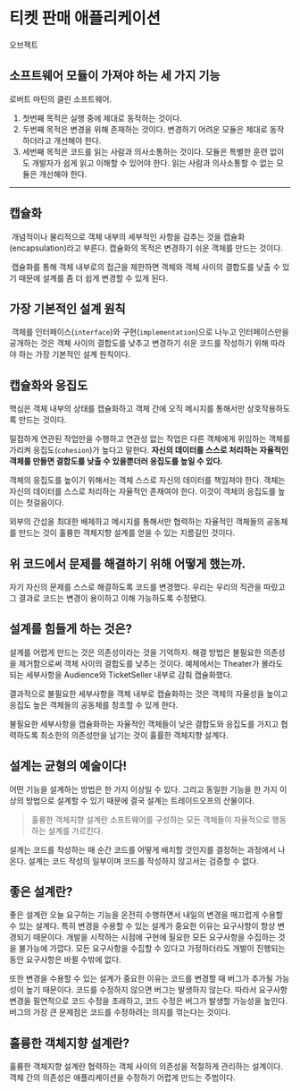 # 티켓 판매 애플리케이션

오브젝트

## 소프트웨어 모듈이 가져야 하는 세 가지 기능

로버트 마틴의 클린 소프트웨어.

1. 첫번째 목적은 실행 중에 제대로 동작하는 것이다.
2. 두번째 목적은 변경을 위해 존재하는 것이다. 변경하기 어려운 모듈은 제대로 동작하더라고 개선해야 한다.
3. 세번째 목적은 코드를 읽는 사람과 의사소통하는 것이다. 모듈은 특별한 훈련 없이도 개발자가 쉽게 읽고 이해할 수 있어야 한다. 읽는 사람과 의사소통할 수 없는 모듈은 개선해야 한다.

---

## 캡슐화

&nbsp;개념적이나 물리적으로 객체 내부의 세부적인 사항을 감추는 것을 캡슐화(encapsulation)라고 부른다. 캡슐화의 목적은 변경하기 쉬운 객체를 만드는 것이다. 

&nbsp;캡슐화를 통해 객체 내부로의 접근을 제한하면 객체와 객체 사이의 결합도를 낮출 수 있기 때문에 설계를 좀 더 쉽게 변경할 수 있게 된다.

## 가장 기본적인 설계 원칙

&nbsp;객체를 인터페이스(`interface`)와 구현(`implementation`)으로 나누고 인터페이스만을 공개하는 것은 객체 사이의 결합도를 낮추고 변경하기 쉬운 코드를 작성하기 위해 따라야 하는 가장 기본적인 설계 원칙이다. 

## 캡슐화와 응집도

핵심은 객체 내부의 상태를 캡슐화하고 객체 간에 오직 메시지를 통해서만 상호작용하도록 만드는 것이다.

밀접하게 연관된 작업만을 수행하고 연관성 없는 작업은 다른 객체에게 위임하는 객체를 가리켜 응집도(`cohesion`)가 높다고 말한다. **자신의 데이터를 스스로 처리하는 자율적인 객체를 만들면 결합도를 낮출 수 있을뿐더러 응집도를 높일 수 있다.**

객체의 응집도를 높이기 위해서는 객체 스스로 자신의 데이터를 책임져야 한다. 객체는 자신의 데이터를 스스로 처리하는 자율적인 존재여야 한다. 이것이 객체의 응집도를 높이는 첫걸음이다.

외부의 간섭을 최대한 배제하고 메시지를 통해서만 협력하는 자율적인 객체들의 공동체를 만드는 것이 훌륭한 객체지향 설계를 얻을 수 있는 지름길인 것이다.

## 위 코드에서 문제를 해결하기 위해 어떻게 했는까.

자기 자신의 문제를 스스로 해결하도록 코드를 변경했다. 우리는 우리의 직관을 따랐고 그 결과로 코드는 변경이 용이하고 이해 가능하도록 수정됐다.

## 설계를 힘들게 하는 것은?

설계를 어렵게 만드는 것은 의존성이라는 것을 기억하자. 해결 방법은 불필요한 의존성을 제거함으로써 객체 사이의 결합도를 낮추는 것이다. 
예제에서는 Theater가 몰라도 되는 세부사항을 Audience와 TicketSeller 내부로 감춰 캡슐화했다. 

 결과적으로 불필요한 세부사항을 객체 내부로 캡슐화하는 것은 객체의 자율성을 높이고 응집도 높은 객체들의 공동체를 창조할 수 있게 한다.
 
불필요한 세부사항을 캡슐화하는 자율적인 객체들이 낮은 결합도와 응집도를 가지고 협력하도록 최소한의 의존성만을 남기는 것이 훌률한 객체지향 설계다.

## 설계는 균형의 예술이다!

어떤 기능을 설계하는 방법은 한 가지 이상일 수 있다. 그리고 동일한 기능을 한 가지 이상의 방법으로 설계할 수 있기 때문에 결국 설계는 트레이드오프의 산물이다.

> 훌륭한 객체지향 설계란 소프트웨어를 구성하는 모든 객체들이 자율적으로 행동하는 설계를 가르킨다.

설계는 코드를 작성하는 매 순간 코드를 어떻게 배치할 것인지를 결정하는 과정에서 나온다. 설계는 코드 작성의 일부이며 코드를 작성하지 않고서는 검증할 수 없다.

## 좋은 설계란?

좋은 설계란 오늘 요구하는 기능을 온전히 수행하면서 내일의 변경을 매끄럽게 수용할 수 있는 설계다. 특히 변경을 수용할 수 있는 설계가 중요한 이유는 요구사항이 항상 변경되기 때문이다. 개발을 시작하는 시점에 구현에 필요한 모든 요구사항을 수집하는 것을 불가능에 가깝다. 모든 요구사항을 수집할 수 있다고 가정하더라도 개발이 진행되는 동안 요구사항은 바뀔 수밖에 없다.

또한 변경을 수용할 수 있는 설계가 중요한 이유는 코드를 변경할 때 버그가 추가될 가능성이 높기 때문이다. 코드를 수정하지 않으면 버그는 발생하지 않는다. 따라서 요구사항 변경을 필연적으로 코드 수정을 초래하고, 코드 수정은 버그가 발생할 가능성을 높인다. 버그의 가장 큰 문제점은 코드를 수정하려는 의지를 꺾는다는 것이다.

## 훌륭한 객체지향 설계란?

훌륭한 객체지향 설계란 협력하는 객체 사이의 의존성을 적절하게 관리하는 설계이다. 객체 간의 의존성은 애플리케이션을 수정하기 어렵게 만드는 주범이다.